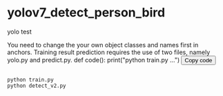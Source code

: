 # yolov7_detect_person_bird
 yolo test

You need to change the your own object classes and names first in anchors.
Training result prediction requires the use of two files, namely yolo.py and predict.py.
def code():
    print("python train.py ...")
<button onclick="copyCode()">Copy code</button>

<pre><code id="code" class="language-python">
python train.py
python detect_v2.py
</code></pre>
<script>
function copyCode() {
    var code = document.getElementById('code').innerText;
    navigator.clipboard.writeText(code);
    alert('Code copied to clipboard!');
}
</script>
